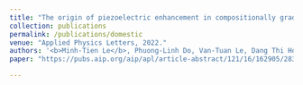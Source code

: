 ```yaml
---
title: "The origin of piezoelectric enhancement in compositionally graded ferroelectrics with sinusoidal variation"
collection: publications
permalink: /publications/domestic
venue: "Applied Physics Letters, 2022."
authors: '<b>Minh-Tien Le</b>, Phuong-Linh Do, Van-Tuan Le, Dang Thi Hong Hue, Van-Hai Dinh, Trong-Giang Nguyen, Le Van Lich'
paper: "https://pubs.aip.org/aip/apl/article-abstract/121/16/162905/2834481/The-origin-of-piezoelectric-enhancement-in?redirectedFrom=fulltext"

---
```

